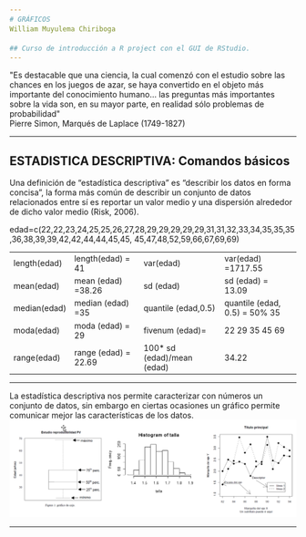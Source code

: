 ```yaml
---
# GRÁFICOS   
William Muyulema Chiriboga

## Curso de introducción a R project con el GUI de RStudio.
---
```

"Es destacable que una ciencia, la cual comenzó con el estudio sobre las chances en los juegos de azar, se haya convertido en el objeto más importante del conocimiento humano… las preguntas más importantes sobre la vida son, en su mayor parte, en realidad sólo problemas de probabilidad"   
                                                                                            Pierre Simon, Marqués de Laplace (1749-1827) 

---

## ESTADISTICA DESCRIPTIVA: Comandos básicos  
Una definición de “estadística descriptiva” es “describir los datos en forma concisa”, la forma más común de describir un conjunto de datos relacionados entre sí es reportar un valor medio y una dispersión alrededor de dicho valor medio (Risk, 2006).    

edad=c(22,22,23,24,25,25,26,27,28,29,29,29,29,29,31,31,32,33,34,35,35,35,36,38,39,39,42,42,44,44,45,45, 45,47,48,52,59,66,67,69,69)   

|  |  |  |  |
| - | - | - | - |
| length(edad) | length(edad) = 41| var(edad) |var(edad) =1717.55 |
| mean(edad) | mean (edad) =38.26 |  sd (edad) |  sd (edad) = 13.09 |
| median(edad) | median (edad) =35 |  quantile (edad,0.5)  |  quantile (edad, 0.5) = 50% 35  |
| moda(edad) | moda (edad) = 29 |  fivenum (edad)= | 22 29 35 45 69 |
| range(edad) |range (edad) = 22.69 | 100* sd (edad)/mean (edad) | 34.22 |

---
La estadística descriptiva nos permite caracterizar con números un conjunto de datos, sin embargo en ciertas ocasiones un gráfico permite comunicar mejor las características de los datos. 
![100% center](../image/grafico1.png)

---
